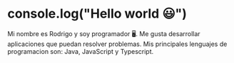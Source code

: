# console.log("Hello world 😃")
Mi nombre es Rodrigo y soy programador 🖥️. Me gusta desarrollar aplicaciones que puedan resolver problemas.
Mis principales lenguajes de programacion son: Java, JavaScript y Typescript.
